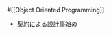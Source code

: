 #[[Object Oriented Programming]]

- [契約による設計事始め](https://speakerdeck.com/dnskimo/qi-yue-niyorushe-ji-shi-shi-me)